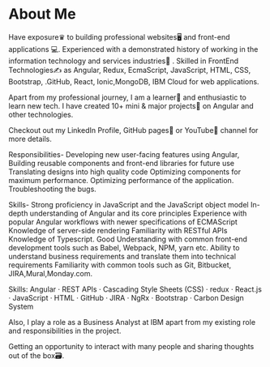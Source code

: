 # About Me

Have exposure♛ to building professional websites🖥 and front-end applications 💻. Experienced with a demonstrated history of working in the information technology and services industries🏢 . Skilled in FrontEnd Technologies✍️ as Angular, Redux, EcmaScript, JavaScript, HTML, CSS, Bootstrap, .GitHub, React, Ionic,MongoDB, IBM Cloud for web applications.

Apart from my professional journey, I am a learner📝 and enthusiastic to learn new tech. I have created 10+ mini & major projects💼 on Angular and other technologies. 

Checkout out my LinkedIn Profile, GitHub pages📒 or YouTube📲 channel for more details.

Responsibilities- Developing new user-facing features using Angular, Building reusable components and front-end libraries for future use Translating designs into high quality code Optimizing components for maximum performance. Optimizing performance of the application. Troubleshooting the bugs.

Skills- Strong proficiency in JavaScript and the JavaScript object model In-depth understanding of Angular and its core principles Experience with popular Angular workflows with newer specifications of ECMAScript Knowledge of server-side rendering Familiarity with RESTful APIs Knowledge of Typescript. Good Understanding with common front-end development tools such as Babel, Webpack, NPM, yarn etc. 
Ability to understand business requirements and translate them into technical requirements Familiarity with common tools such as Git, Bitbucket, JIRA,Mural,Monday.com.

Skills:  Angular · REST APIs · Cascading Style Sheets (CSS) · redux · React.js · JavaScript · HTML · GitHub · JIRA · NgRx · Bootstrap · Carbon Design System

Also, I play a role as a Business Analyst at IBM apart from my existing role and responsibilities in the project. 

Getting an opportunity to interact with many people and sharing thoughts out of the box🗃.

